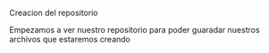 Creacion del repositorio

Empezamos a ver nuestro repositorio para poder guaradar nuestros archivos que estaremos creando 
